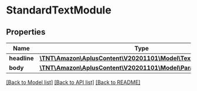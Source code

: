 # StandardTextModule

## Properties
Name | Type | Description | Notes
------------ | ------------- | ------------- | -------------
**headline** | [**\TNT\Amazon\AplusContent\V20201101\Model\TextComponent**](TextComponent.md) |  | [optional] 
**body** | [**\TNT\Amazon\AplusContent\V20201101\Model\ParagraphComponent**](ParagraphComponent.md) |  | 

[[Back to Model list]](../README.md#documentation-for-models) [[Back to API list]](../README.md#documentation-for-api-endpoints) [[Back to README]](../README.md)


